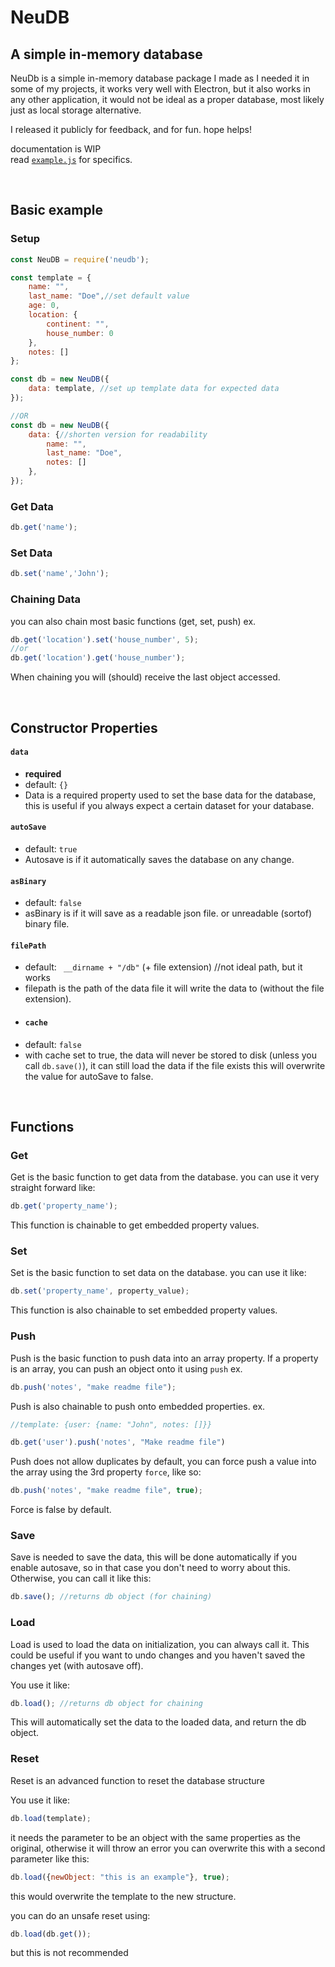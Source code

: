 # NeuDB
## A simple in-memory database

NeuDb is a simple in-memory database package I made as I needed it in some of my projects, it works very well with Electron, but it also works in any other application, it would not be ideal as a proper database, most likely just as local storage alternative.

I released it publicly for feedback, and for fun. hope helps!

documentation is WIP   
read  [`example.js`](./example.js) for specifics.

<br>

## Basic example
### Setup
```js
const NeuDB = require('neudb');

const template = {
    name: "",
    last_name: "Doe",//set default value
    age: 0,
    location: {
        continent: "",
        house_number: 0
    },
    notes: []
};

const db = new NeuDB({
    data: template, //set up template data for expected data
});

//OR
const db = new NeuDB({
    data: {//shorten version for readability
        name: "",
        last_name: "Doe",
        notes: []
    },
});
``` 
### Get Data
```js
db.get('name');
```

### Set Data
```js
db.set('name','John');
```

### Chaining Data
you can also chain most basic functions (get, set, push)
ex.
```js
db.get('location').set('house_number', 5);
//or
db.get('location').get('house_number');
```
When chaining you will (should) receive the last object accessed.


<br>

## Constructor Properties
#### `data`
- **required**
- default: `{}`
- Data is a required property used to set the base data for the database, this is useful if you always expect a certain dataset for your database.
#### `autoSave`
- default: `true`
- Autosave is if it automatically saves the database on any change.
#### `asBinary`
- default: `false`
- asBinary is if it will save as a readable json file. or unreadable (sortof) binary file.
#### `filePath`
- default: ` __dirname + "/db"` (+ file extension) //not ideal path, but it works
- filepath is the path of the data file it will write the data to (without the file extension).
- #### `cache`
- default: `false` 
- with cache set to true, the data will never be stored to disk (unless you call `db.save()`), it can still load the data if the file exists
  this will overwrite the value for autoSave to false. 

<br>

## Functions

### Get 
Get is the basic function to get data from the database.
you can use it very straight forward like:
```js
db.get('property_name');
```
This function is chainable to get embedded property values.

### Set 
Set is the basic function to set data on the database.
you can use it like:
```js
db.set('property_name', property_value);
```
This function is also chainable to set embedded property values.

### Push
Push is the basic function to push data into an array property.
If a property is an array, you can push an object onto it using `push`
ex.
```js
db.push('notes', "make readme file");
```
Push is also chainable to push onto embedded properties.
ex.
```js
//template: {user: {name: "John", notes: []}}

db.get('user').push('notes', "Make readme file")
```
Push does not allow duplicates by default, you can force push a value into the array using the 3rd property `force`, like so:
```js
db.push('notes', "make readme file", true);
```
Force is false by default.

### Save
Save is needed to save the data, this will be done automatically if you enable autosave, so in that case you don't need to worry about this.
Otherwise, you can call it like this:
```js
db.save(); //returns db object (for chaining)
```

### Load 
Load is used to load the data on initialization, you can always call it. This could be useful if you want to undo changes and you haven't saved the changes yet (with autosave off).

You use it like:
```js
db.load(); //returns db object for chaining
```
This will automatically set the data to the loaded data, and return the db object.

### Reset 
Reset is an advanced function to reset the database structure

You use it like:
```js
db.load(template);
```
it needs the parameter to be an object with the same properties as the original, otherwise it will throw an error
you can overwrite this with a second parameter like this:
```js
db.load({newObject: "this is an example"}, true);
```
this would overwrite the template to the new structure.

you can do an unsafe reset using:
```js
db.load(db.get());
```
but this is not recommended